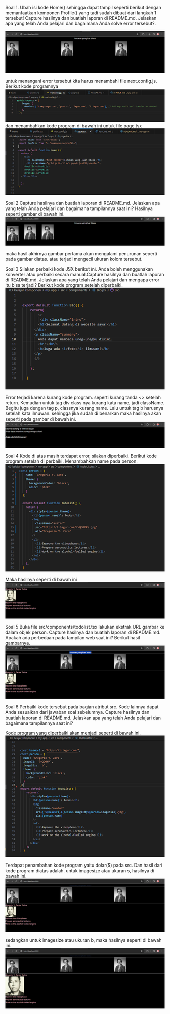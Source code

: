 Soal 1.
Ubah isi kode Home() sehingga dapat tampil seperti berikut dengan memanfaatkan komponen Profile() yang tadi sudah dibuat dari langkah 1 tersebut! Capture hasilnya dan buatlah laporan di README.md. Jelaskan apa yang telah Anda pelajari dan bagaimana Anda solve error tersebut?.

![img](/03-belajar-komponen/my-app/img/ilmuwan.PNG)

untuk menangani error tersebut kita harus menambahi file next.config.js. Berikut kode programnya
![img](/03-belajar-komponen/my-app/img/kode%20program%20next%20js.PNG)
dan menambahkan kode program di bawah ini untuk file page.tsx
![img](/03-belajar-komponen/my-app/img/kode%20program%20page.PNG)


Soal 2
Capture hasilnya dan buatlah laporan di README.md. Jelaskan apa yang telah Anda pelajari dan bagaimana tampilannya saat ini?
Hasilnya seperti gambar di bawah ini.
![img](/03-belajar-komponen/my-app/img/kode%20program%20galery.PNG)

maka hasil akhirnya gambar pertama akan mengalami penurunan seperti pada gambar diatas. atau terjadi mengecil ukuran kolom tersebut.


Soal 3
Silakan perbaiki kode JSX berikut ini. Anda boleh menggunakan konverter atau perbaiki secara manual.Capture hasilnya dan buatlah laporan di README.md. Jelaskan apa yang telah Anda pelajari dan mengapa error itu bisa terjadi?
Berikut kode program setelah diperbaiki.
![img](/03-belajar-komponen/my-app/img/kode%20program%20no%203.PNG)

Error terjadi karena kurang kode program. seperti kurang tanda <> setelah return. Kemudian untuk tag div class nya kurang kata name, jadi className. Begitu juga dengan tag p, classnya kurang name. Lalu untuk tag b harusnya setelah kata ilmuwan. sehingga jika sudah di benarkan maka hasilnya akan seperti pada gambar di bawah ini.
![img](/03-belajar-komponen/my-app/img/jawaban%20nomer%203.PNG)


Soal 4
Kode di atas masih terdapat error, silakan diperbaiki.
Berikut kode program setelah di perbaiki. Menambahkan name pada person.
![img](/03-belajar-komponen/my-app/img/kode%20program%20no%204.PNG)

Maka hasilnya seperti di bawah ini 
![img](/03-belajar-komponen/my-app/img/jawaban%20nomer%204.PNG)

Soal 5
Buka file src/components/todolist.tsx lakukan ekstrak URL gambar ke dalam objek person.
Capture hasilnya dan buatlah laporan di README.md. Apakah ada perbedaan pada tampilan web saat ini?
Berikut hasil gambarnya.
![img](/03-belajar-komponen/my-app/img/jawaban%20nomer%205.PNG)


Soal 6
Perbaiki kode tersebut pada bagian atribut src. Kode lainnya dapat Anda sesuaikan dari jawaban soal sebelumnya. Capture hasilnya dan buatlah laporan di README.md. Jelaskan apa yang telah Anda pelajari dan bagaimana tampilannya saat ini?

Kode program yang diperbaiki akan menjadi seperti di bawah ini.
![img](/03-belajar-komponen/my-app/img/kode%20program%20no%206.PNG)

Terdapat penambahan kode program yaitu dolar($) pada src. Dan hasil dari kode program diatas adalah.
untuk imagesize atau ukuran s, hasilnya di bawah ini.
![img](/03-belajar-komponen/my-app/img/jawaban%20nomer%206%20ukuran%20s.PNG)

sedangkan untuk imagesize atau ukuran b, maka hasilnya seperti di bawah ini.
![img](/03-belajar-komponen/my-app/img/jawaban%20nomer%206%20ukuran%20b.PNG)












